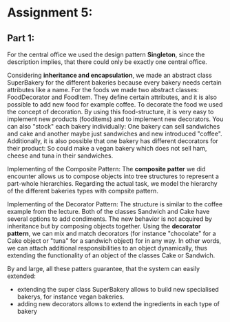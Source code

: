 # Assignment 5:

## Part 1:

For the central office we used the design pattern **Singleton**, since the description implies, that there could only be exactly one central office.

Considering **inheritance and encapsulation**, we made an abstract class SuperBakery for the different bakeries because every bakery needs certain attributes like a name.
For the foods we made two abstract classes: FoodDecorator and FoodItem. They define certain attributes, and it is also possible to add new food for example coffee.
To decorate the food we used the concept of decoration. By using this food-structure, it is very easy to implement new products (fooditems) and to implement new decorators.
You can also "stock" each bakery individually: One bakery can sell sandwiches and cake and another maybe just sandwiches and new introduced "coffee".
Additionally, it is also possible that one bakery has different decorators for their product:
So could make a vegan bakery which does not sell ham, cheese and tuna in their sandwiches.

Implementing of the Composite Pattern:
The **composite patter** we did encounter allows us to compose objects into tree structures to represent a part-whole hierarchies. Regarding the actual task, we model the hierarchy of the different bakeries types with compsite pattern. 

Implementing of the Decorator Pattern:
The structure is similar to the coffee example from the lecture. Both of the classes Sandwich and Cake have several options to add condiments. The new behavior is not acquired by inheritance but by composing objects together. Using the **decorator pattern**, we can mix and match decorators (for instance 
"chocolate" for a Cake object or "tuna" for a sandwich object) for in any way. In other words, we can attach additional responsibilities to an object dynamically, thus extending the functionality of an object of the classes Cake or Sandwich.

By and large, all these patters guarantee, that the system can easily extended:
- extending the super class SuperBakery allows to build new specialised bakerys, for instance vegan bakeries.
- adding new decorators allows to extend the ingredients in each type of bakery